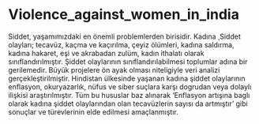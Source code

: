 # Violence_against_women_in_india
Siddet, yaşamımızdaki en önemli problemlerden birisidir. 
Kadına ¸Siddet olayları; tecavüz, kaçma ve kaçırılma, çeyiz ölümleri, kadına saldırma, kadına hakaret, eşi ve akrabadan zulüm, kadın ithalatı olarak sınıflandırılmıştır.
Şiddet olaylarının sınıflandırılabilmesi toplumlar adına bir gerilemedir.
Büyük projelere ön ayak olması niteligiyle veri analizi gerçekleştirilmiştir. 
Hindistan ülkesinde yaşanan kadına şiddet olaylarının enflasyon, okuryazarlık, nüfus ve siber suçlara karşı dogrudan veya dolaylı ilişkisi araştırılmıştır.
Tüm bu hususlar baz alınarak ‘Enflasyon artışına baglı olarak kadına şiddet olaylarından olan tecavüzlerin sayısı da artmıştır’ gibi sonuçlar ve türevlerinin elde edilmesi amaçlanmıştır.
